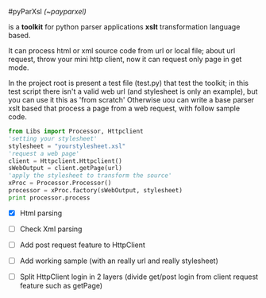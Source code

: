 #pyParXsl *(~payparxel)*

is a **toolkit** for python parser applications **xslt** transformation language based.

It can process html or xml source code from url or local file; about url request, throw your mini http client, now it can request only page in get mode.

In the project root is present a test file (test.py) that test the toolkit; in this test script there isn't a valid web url (and stylesheet is only an example), but you can use it this as 'from scratch' 
Otherwise uou can write a base parser xslt based that process a page from a web request, with follow sample code.


```python
from Libs import Processor, Httpclient
'setting your stylesheet'
stylesheet = "yourstylesheet.xsl"
'request a web page'
client = Httpclient.Httpclient()
sWebOutput = client.getPage(url)
'apply the stylesheet to transform the source'
xProc = Processor.Processor()
processor = xProc.factory(sWebOutput, stylesheet)
print processor.process
``` 

- [x] Html parsing
- [ ] Check Xml parsing
- [ ] Add post request feature to HttpClient
- [ ] Add working sample (with an really url and really stylesheet)
- [ ] Split HttpClient login in 2 layers (divide get/post login from client request feature such as getPage) 

